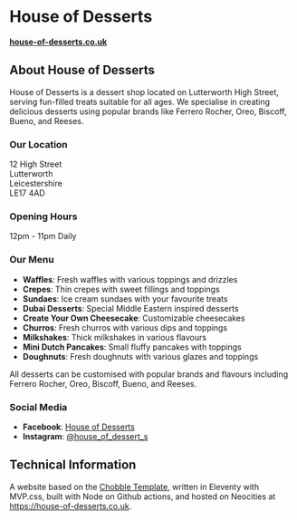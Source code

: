 # House of Desserts

**[house-of-desserts.co.uk](https://house-of-desserts.co.uk)**

## About House of Desserts

House of Desserts is a dessert shop located on Lutterworth High Street, serving fun-filled treats suitable for all ages. We specialise in creating delicious desserts using popular brands like Ferrero Rocher, Oreo, Biscoff, Bueno, and Reeses.

### Our Location

12 High Street  
Lutterworth  
Leicestershire  
LE17 4AD

### Opening Hours

12pm - 11pm Daily

### Our Menu

- **Waffles**: Fresh waffles with various toppings and drizzles
- **Crepes**: Thin crepes with sweet fillings and toppings
- **Sundaes**: Ice cream sundaes with your favourite treats
- **Dubai Desserts**: Special Middle Eastern inspired desserts
- **Create Your Own Cheesecake**: Customizable cheesecakes
- **Churros**: Fresh churros with various dips and toppings
- **Milkshakes**: Thick milkshakes in various flavours
- **Mini Dutch Pancakes**: Small fluffy pancakes with toppings
- **Doughnuts**: Fresh doughnuts with various glazes and toppings

All desserts can be customised with popular brands and flavours including Ferrero Rocher, Oreo, Biscoff, Bueno, and Reeses.

### Social Media

- **Facebook**: [House of Desserts](https://www.facebook.com/profile.php?id=61576113030850)
- **Instagram**: [@house_of_dessert_s](https://www.instagram.com/house_of_dessert_s)

## Technical Information

A website based on the [Chobble Template](https://git.chobble.com/chobble/chobble-template), written in Eleventy with MVP.css, built with Node on Github actions, and hosted on Neocities at https://house-of-desserts.co.uk.
